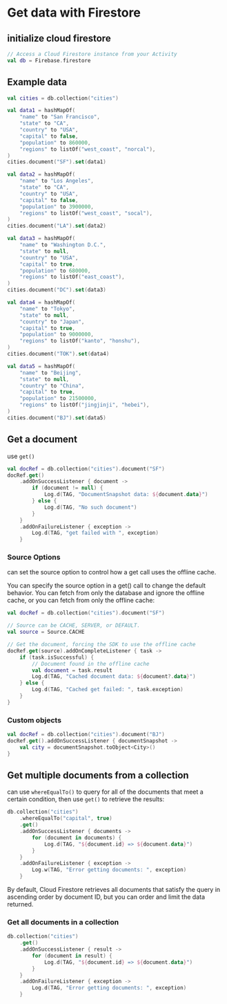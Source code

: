 # Get data with Firestore

## initialize cloud firestore

```kotlin
// Access a Cloud Firestore instance from your Activity
val db = Firebase.firestore
```

## Example data

```kotlin
val cities = db.collection("cities")

val data1 = hashMapOf(
    "name" to "San Francisco",
    "state" to "CA",
    "country" to "USA",
    "capital" to false,
    "population" to 860000,
    "regions" to listOf("west_coast", "norcal"),
)
cities.document("SF").set(data1)

val data2 = hashMapOf(
    "name" to "Los Angeles",
    "state" to "CA",
    "country" to "USA",
    "capital" to false,
    "population" to 3900000,
    "regions" to listOf("west_coast", "socal"),
)
cities.document("LA").set(data2)

val data3 = hashMapOf(
    "name" to "Washington D.C.",
    "state" to null,
    "country" to "USA",
    "capital" to true,
    "population" to 680000,
    "regions" to listOf("east_coast"),
)
cities.document("DC").set(data3)

val data4 = hashMapOf(
    "name" to "Tokyo",
    "state" to null,
    "country" to "Japan",
    "capital" to true,
    "population" to 9000000,
    "regions" to listOf("kanto", "honshu"),
)
cities.document("TOK").set(data4)

val data5 = hashMapOf(
    "name" to "Beijing",
    "state" to null,
    "country" to "China",
    "capital" to true,
    "population" to 21500000,
    "regions" to listOf("jingjinji", "hebei"),
)
cities.document("BJ").set(data5)
```

## Get a document

use `get()`

```kotlin
val docRef = db.collection("cities").document("SF")
docRef.get()
    .addOnSuccessListener { document ->
        if (document != null) {
            Log.d(TAG, "DocumentSnapshot data: ${document.data}")
        } else {
            Log.d(TAG, "No such document")
        }
    }
    .addOnFailureListener { exception ->
        Log.d(TAG, "get failed with ", exception)
    }
```

### Source Options

can set the source option to control how a get call uses the offline cache.

You can specify the source option in a get() call to change the default behavior. You can fetch from only the database and ignore the offline cache, or you can fetch from only the offline cache:

```kotlin
val docRef = db.collection("cities").document("SF")

// Source can be CACHE, SERVER, or DEFAULT.
val source = Source.CACHE

// Get the document, forcing the SDK to use the offline cache
docRef.get(source).addOnCompleteListener { task ->
    if (task.isSuccessful) {
        // Document found in the offline cache
        val document = task.result
        Log.d(TAG, "Cached document data: ${document?.data}")
    } else {
        Log.d(TAG, "Cached get failed: ", task.exception)
    }
}
```

### Custom objects

```kotlin
val docRef = db.collection("cities").document("BJ")
docRef.get().addOnSuccessListener { documentSnapshot ->
    val city = documentSnapshot.toObject<City>()
}
```

## Get multiple documents from a collection

can use `whereEqualTo()` to query for all of the documents that meet a certain condition, then use `get()` to retrieve the results:

```kotlin
db.collection("cities")
    .whereEqualTo("capital", true)
    .get()
    .addOnSuccessListener { documents ->
        for (document in documents) {
            Log.d(TAG, "${document.id} => ${document.data}")
        }
    }
    .addOnFailureListener { exception ->
        Log.w(TAG, "Error getting documents: ", exception)
    }
```

By default, Cloud Firestore retrieves all documents that satisfy the query in ascending order by document ID, but you can order and limit the data returned.

### Get all documents in a collection

```kotlin
db.collection("cities")
    .get()
    .addOnSuccessListener { result ->
        for (document in result) {
            Log.d(TAG, "${document.id} => ${document.data}")
        }
    }
    .addOnFailureListener { exception ->
        Log.d(TAG, "Error getting documents: ", exception)
    }
```
